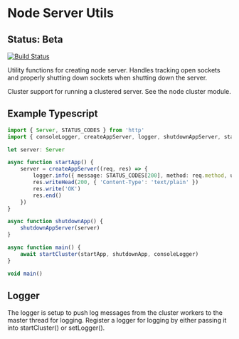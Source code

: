 # Node Server Utils

## Status: Beta

[![Build Status](https://travis-ci.com/jamestalton/node-server-utils.svg?branch=master)](https://travis-ci.com/jamestalton/node-server-utils)

Utility functions for creating node server. Handles tracking open sockets and properly shutting down sockets when shutting down the server.

Cluster support for running a clustered server. See the node cluster module.

## Example Typescript

```typescript
import { Server, STATUS_CODES } from 'http'
import { consoleLogger, createAppServer, logger, shutdownAppServer, startCluster } from '../src'

let server: Server

async function startApp() {
    server = createAppServer((req, res) => {
        logger.info({ message: STATUS_CODES[200], method: req.method, url: req.url })
        res.writeHead(200, { 'Content-Type': 'text/plain' })
        res.write('OK')
        res.end()
    })
}

async function shutdownApp() {
    shutdownAppServer(server)
}

async function main() {
    await startCluster(startApp, shutdownApp, consoleLogger)
}

void main()
```

## Logger

The logger is setup to push log messages from the cluster workers to the master thread for logging. Register a logger for logging by either passing it into startCluster() or setLogger().
